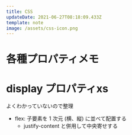 ```yaml
---
title: CSS
updateDate: 2021-06-27T08:18:09.433Z
template: note
image: /assets/css-icon.png
---
```

# 各種プロパティメモ
# display プロパティxs
よくわかっていないので整理

- flex: 子要素を 1 次元 (横、縦) に並べて配置する
  - justify-content と併用して中央寄せする